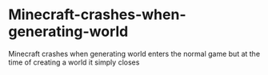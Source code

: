# Minecraft-crashes-when-generating-world
Minecraft crashes when generating world enters the normal game but at the time of creating a world it simply closes
